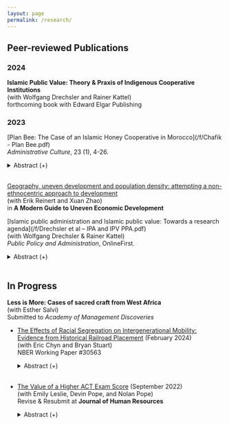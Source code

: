 ```yaml
---
layout: page
permalink: /research/
---
```

     
## Peer-reviewed Publications

### 2024

  **Islamic Public Value: Theory & Praxis of Indigenous Cooperative Institutions** <br>
  (with Wolfgang Drechsler and Rainer Kattel)<br>
  forthcoming book with Edward Elgar Publishing <br />
  

### 2023

  [Plan Bee: The Case of an Islamic Honey Cooperative in Morocco](/f/Chafik - Plan Bee.pdf)<br>
  *Administrative Culture*, 23 (1), 4-26.


   <details><summary> Abstract (+) </summary>
   
   <blockquote><p align="left"> Taddaret Inzerki is an indigenous honey cooperative (i.e. apiary) in rural Morocco that has operated autonomously for centuries. To understand the devolved status of the apiary, and accordingly, explore the often overlooked field of (non-Western) traditional community-based administrative systems and practices, this essay first provides a brief summary of devolution theory (based on Althusius’ Politica) and the track record of similar policies in the context of natural resource management. The case of Taddaret Inzerki, which is the core contribution of the essay, is then presented along the lines of a Geertzian thick description, revealing both the apiary’s historical foundation and its three enduring institutional goals stemming from the rules of the commons: ensuring the welfare of bees, properly treating fellow beekeepers, and fulfilling Islamic requisites. The result for the villagers upholding their sacred craft of Islamic beekeeping is that they are able to generate a reliable livelihood and preserve their shared natural resource commons. However, this essay argues that this administrative arrangement also proves beneficial at the national and even global level, and concludes by suggesting potential avenues of future research.<br></p> </blockquote>   
   </details> <br />

   
  [Geography, uneven development and population density: attempting a non-ethnocentric approach to development](/f/Racial_Disparities_in_Voting_Wait_Times.pdf) <br />
  (with Erik Reinert and Xuan Zhao)<br />
  in **A Modern Guide to Uneven Economic Development** <br />

   
  [Islamic public administration and Islamic public value: Towards a research agenda](/f/Drechsler et al – IPA and IPV PPA.pdf) <br />
  (with Wolfgang Drechsler & Rainer Kattel)<br />
  *Public Policy and Administration*, OnlineFirst.


   <details><summary> Abstract (+) </summary>
   
   <blockquote>
   <p align="left"> This essay explores whether religion has a place in addressing public challenges, particularly in the context of Non-Western Public Administration paradigms such as Confucian, Buddhist, and Islamic. The authors focus on Islam as a case study and highlight the need for real-life cases to build a grounded theory. To this end, the essay documents the authors’ ongoing research on Islamic Public Value. We argue that to understand Public Administration in a global context, it is essential to recognize the limitations of a Western perspective, from which the dichotomy of religious versus secular emerged, and in so doing, consider alternative departure points, i.e. paradigms incorporating religious or semi-religious elements.<br></p> </blockquote>   
   </details><br />

   
## In Progress
   
  **Less is More: Cases of sacred craft from West Africa**<br />
  (with Esther Salvi)<br />
  Submitted to *Academy of Management Discoveries*<br />


* [The Effects of Racial Segregation on Intergenerational Mobility: Evidence from Historical Railroad Placement](/f/Segregation_Mobility.pdf) (February 2024)<br />
  (with Eric Chyn and Bryan Stuart)<br />
  NBER Working Paper #30563<br />


   <details><summary> Abstract (+) </summary>
   
   <blockquote>
   <p align="left"> This paper provides new evidence on the causal impacts of citywide racial segregation on intergenerational mobility. We use an instrumental variable approach that relies on plausibly exogenous variation in segregation due to the arrangement of railroad tracks in the nineteenth century. Our analysis finds that higher segregation reduces upward mobility for Black children from households across the income distribution and White children from low-income households. Moreover, segregation lowers academic achievement while increasing incarceration and teenage birth rates. An analysis of mechanisms shows that segregation reduces government spending, weakens support for anti-poverty policies, and increases racially conservative attitudes among White residents.<br></p> </blockquote>   
   </details> <br />

   
* [The Value of a Higher ACT Exam Score](/f/ACT_Value.pdf) (September 2022)<br />
  (with Emily Leslie, Devin Pope, and Nolan Pope)<br />
  Revise & Resubmit at **Journal of Human Resources** <br />


   <details><summary> Abstract (+) </summary>
   
   <blockquote>
   <p align="left"> Entrance exams are an integral aspect of the college admissions process. We use rounding in ACT composite exam scores to identify the causal effect of receiving a higher score. Using data for over 3 million test takers, we estimate that *randomly* receiving one extra point on the ACT leads to a 0.44 percentage point increase in the probability of attending a 4-year college. Our results have implications for the importance of entrance exams in the admissions process, the value of test preparation and retaking, and the inequities that can be created by unequal access to test prep and resources.<br></p> </blockquote>   
   </details> <br />
